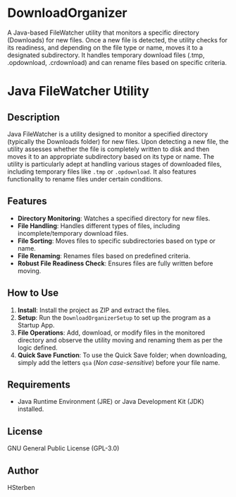 # DownloadOrganizer
A Java-based FileWatcher utility that monitors a specific directory (Downloads) for new files. Once a new file is detected, the utility checks for its readiness, and depending on the file type or name, moves it to a designated subdirectory. It handles temporary download files (.tmp, .opdownload, .crdownload) and can rename files based on specific criteria.

# Java FileWatcher Utility

## Description
Java FileWatcher is a utility designed to monitor a specified directory (typically the Downloads folder) for new files. Upon detecting a new file, the utility assesses whether the file is completely written to disk and then moves it to an appropriate subdirectory based on its type or name. The utility is particularly adept at handling various stages of downloaded files, including temporary files like `.tmp` or `.opdownload`. It also features functionality to rename files under certain conditions.

## Features
- **Directory Monitoring**: Watches a specified directory for new files.
- **File Handling**: Handles different types of files, including incomplete/temporary download files.
- **File Sorting**: Moves files to specific subdirectories based on type or name.
- **File Renaming**: Renames files based on predefined criteria.
- **Robust File Readiness Check**: Ensures files are fully written before moving.

## How to Use
1. **Install**: Install the project as ZIP and extract the files.
2. **Setup**: Run the `DownloadOrganizerSetup` to set up the program as a Startup App.
3. **File Operations**: Add, download, or modify files in the monitored directory and observe the utility moving and renaming them as per the logic defined.
4. **Quick Save Function**: To use the Quick Save folder; when downloading, simply add the letters `qsa` (*Non case-sensitive*) before your file name.

## Requirements
- Java Runtime Environment (JRE) or Java Development Kit (JDK) installed.

## License
GNU General Public License (GPL-3.0)

## Author
HSterben
